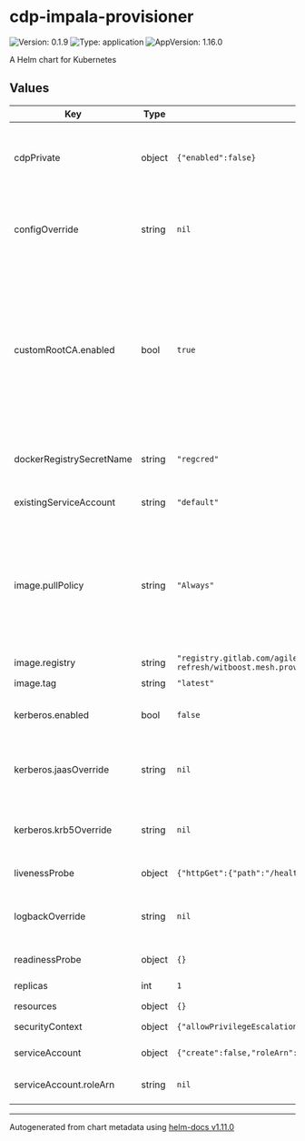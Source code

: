 # cdp-impala-provisioner

![Version: 0.1.9](https://img.shields.io/badge/Version-0.1.9-informational?style=flat-square) ![Type: application](https://img.shields.io/badge/Type-application-informational?style=flat-square) ![AppVersion: 1.16.0](https://img.shields.io/badge/AppVersion-1.16.0-informational?style=flat-square)

A Helm chart for Kubernetes

## Values

| Key | Type | Default | Description |
|-----|------|---------|-------------|
| cdpPrivate | object | `{"enabled":false}` | This configuration allows to toggle between CDP public or private  |
| configOverride | string | `nil` | This configuration allows you to override the application.conf file |
| customRootCA.enabled | bool | `true` | If this option is enabled, the chart will load the custom CA from a secret with key `cdp-private-impala-custom-ca`. The CA is expected to be in a format compatible with `keytool` utility (PEM works fine). |
| dockerRegistrySecretName | string | `"regcred"` | Docker Registry Secret name used to access a private repo |
| existingServiceAccount | string | `"default"` | the name of an existing serviceAccount |
| image.pullPolicy | string | `"Always"` | The imagePullPolicy for a container and the tag of the image affect when the kubelet attempts to pull (download) the specified image. |
| image.registry | string | `"registry.gitlab.com/agilefactory/witboost.mesh/provisioning/cdp-refresh/witboost.mesh.provisioning.outputport.cdp.impala"` | Image repository |
| image.tag | string | `"latest"` | Image tag |
| kerberos.enabled | bool | `false` | Enables Kerberos configuration injection |
| kerberos.jaasOverride | string | `nil` | This configuration allows you to override the jaas.conf file |
| kerberos.krb5Override | string | `nil` | This configuration allows you to override the krb5.conf file |
| livenessProbe | object | `{"httpGet":{"path":"/health","port":8080}}` | liveliness probe spec |
| logbackOverride | string | `nil` | This configuration allows you to override the logback.xml file |
| readinessProbe | object | `{}` | readiness probe spec |
| replicas | int | `1` | the number of pod replicas |
| resources | object | `{}` | resources spec |
| securityContext | object | `{"allowPrivilegeEscalation":false,"runAsNonRoot":false,"runAsUser":1001}` | security context spec |
| serviceAccount | object | `{"create":false,"roleArn":null}` | service account nme |
| serviceAccount.roleArn | string | `nil` | The AWS role arn that will be assumed |

----------------------------------------------
Autogenerated from chart metadata using [helm-docs v1.11.0](https://github.com/norwoodj/helm-docs/releases/v1.11.0)

